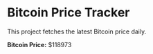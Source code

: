 # Bitcoin Price Tracker

This project fetches the latest Bitcoin price daily.

**Bitcoin Price:** $118973
